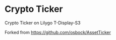 # Crypto Ticker
Crypto Ticker on Lilygo T-Display-S3

Forked from https://github.com/osbock/AssetTicker
